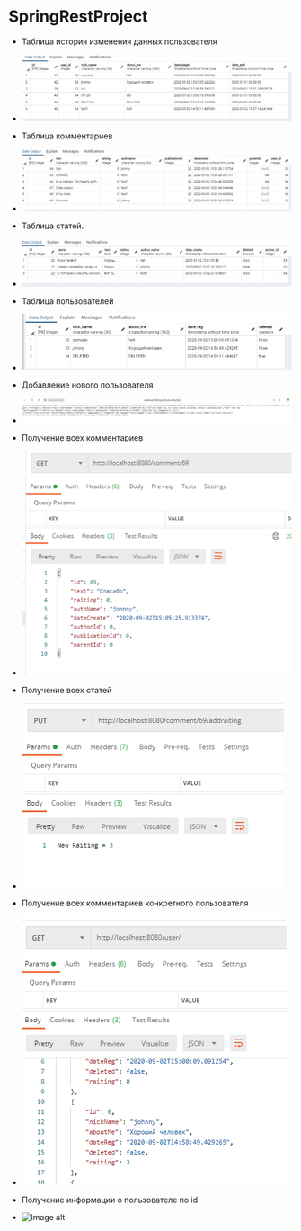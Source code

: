 # SpringRestProject

 - Таблица история изменения данных пользователя
  - ![Image alt](springrestproject/screens/Table2.png)

 - Таблица комментариев
 - ![Image alt](springrestproject/screens/Teble1.png)
 - Таблица статей.
 - ![Image alt](springrestproject/screens/history_1.png)
 - Таблица пользователей
 - ![Image alt](springrestproject/screens/Table3.png)
 - Добавление нового пользователя
 - ![Image alt](springrestproject/screens/addUser2.png)
 - Получение всех комментариев
 - ![Image alt](springrestproject/screens/getAllComments2.png)
 - Получение всех статей
 - ![Image alt](springrestproject/screens/getAllPublication2.png)
 - Получение всех комментариев конкретного пользователя
 - ![Image alt](springrestproject/screens/getuserComments2.png)
 - Получение информации о пользователе по id
 - ![Image alt](springrestproject/screens/getuserID2.png)
